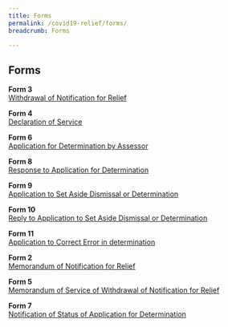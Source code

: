 ```yaml
---
title: Forms
permalink: /covid19-relief/forms/
breadcrumb: Forms

---
```



Forms
---

**Form 3**<br>
[Withdrawal of Notification for Relief](/files/covid19-forms/form-3.docx)

**Form 4**<br>
[Declaration of Service](/files/covid19-forms/form-4.docx)
 
**Form 6**<br>
[Application for Determination by Assessor](/files/covid19-forms/form-6.docx)
 
**Form 8**<br>
[Response to Application for Determination](/files/covid19-forms/form-8.docx)
 
**Form 9**<br>
[Application to Set Aside Dismissal or Determination](/files/covid19-forms/form-9.docx)

**Form 10**<br>
[Reply to Application to Set Aside Dismissal or Determination](/files/covid19-forms/form-10.docx)
 
**Form 11**<br>
[Application to Correct Error in determination](/files/covid19-forms/form-11.docx)
 
**Form 2**<br>
[Memorandum of Notification for Relief](/files/covid19-forms/form-2.docx)

**Form 5**<br>
[Memorandum of Service of Withdrawal of Notification for Relief](/files/covid19-forms/form-5.docx)

**Form 7**<br>
[Notification of Status of Application for Determination](/files/covid19-forms/form-7.docx)


